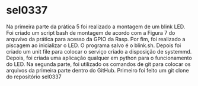 # sel0337

  Na primeira parte da prática 5 foi realizado a montagem de um blink LED. Foi criado um script bash de montagem de acordo com a Figura 7 do arquvivo da prática para acesso da GPIO da Rasp. Por fim, foi realizado a piscagem ao inicializar o LED. O programa salvo é o blink.sh. Depois foi criado um unit file para colocar o serviço criado a disposição de systemmd. 
  Depois, foi criada uma aplicação qualquer em python para o funcionamento do LED.
  Na segunda parte, foi utilizado os comandos de git para colocar os arquivos da primeira parte dentro do GitHub. Primeiro foi feito um git clone do repositório sel0337



